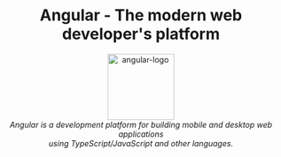 
<h1 align="center">Angular - The modern web developer's platform</h1>

<p align="center">
  <img src="https://miro.medium.com/v2/resize:fit:1358/1*rHhkqFJ0PVEMHwcHjJZaKA.png" alt="angular-logo" width="120px" height="120px"/>
  <br>
  <em>Angular is a development platform for building mobile and desktop web applications
    <br> using TypeScript/JavaScript and other languages.</em>
  <br>
</p>

